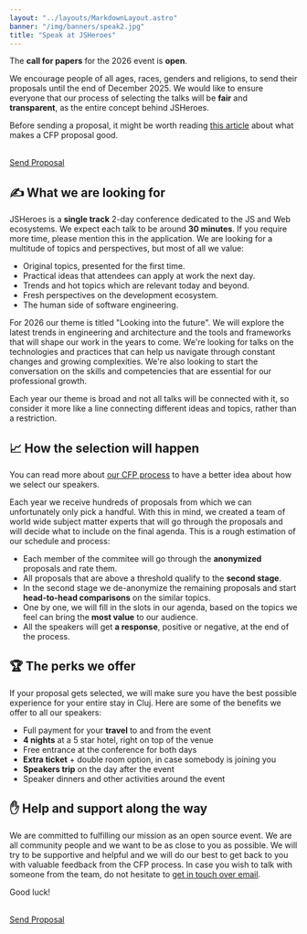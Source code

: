 ```yaml
---
layout: "../layouts/MarkdownLayout.astro"
banner: "/img/banners/speak2.jpg"
title: "Speak at JSHeroes"
---
```


The <strong>call for papers</strong> for the 2026 event is <strong>open</strong>.

<!-- We have received <strong>269 proposals</strong> until the end of December 2024. Speakers will be announced sometime in early February. -->

We encourage people of all ages, races, genders and religions, to send their proposals until the end of December 2025. We would like to ensure everyone that our process of selecting the talks will be <strong>fair</strong> and <strong>transparent</strong>, as the entire concept behind JSHeroes.

Before sending a proposal, it might be worth reading [this article](/blog/how-to-write-a-good-talk-proposal) about what makes a CFP proposal good.

<br/>
<a href="https://sessionize.com/jsheroes-2026" target="_blank" rel="noreferrer noopener" class="cta-button">Send Proposal</a>

## ✍ What we are looking for

JSHeroes is a **single track** 2-day conference dedicated to the JS and Web ecosystems. We expect each talk to be around **30 minutes**. If you require more time, please mention this in the application. We are looking for a multitude of topics and perspectives, but most of all we value:

- Original topics, presented for the first time.
- Practical ideas that attendees can apply at work the next day.
- Trends and hot topics which are relevant today and beyond.
- Fresh perspectives on the development ecosystem.
- The human side of software engineering.

For 2026 our theme is titled "Looking into the future". We will explore the latest trends in engineering and architecture and the tools and frameworks that will shape our work in the years to come. We're looking for talks on the technologies and practices that can help us navigate through constant changes and growing complexities. We're also looking to start the conversation on the skills and competencies that are essential for our professional growth.

Each year our theme is broad and not all talks will be connected with it, so consider it more like a line connecting different ideas and topics, rather than a restriction.

## 📈 How the selection will happen

You can read more about [our CFP process](/blog/call-for-papers-2023-insights) to have a better idea about how we select our speakers.

Each year we receive hundreds of proposals from which we can unfortunately only pick a handful. With this in mind, we created a team of world wide subject matter experts that will go through the proposals and will decide what to include on the final agenda. This is a rough estimation of our schedule and process:

- Each member of the commitee will go through the **anonymized** proposals and rate them.
- All proposals that are above a threshold qualify to the **second stage**.
- In the second stage we de-anonymize the remaining proposals and start **head-to-head comparisons** on the similar topics.
- One by one, we will fill in the slots in our agenda, based on the topics we feel can bring the **most value** to our audience.
- All the speakers will get **a response**, positive or negative, at the end of the process.

## 🏆 The perks we offer

If your proposal gets selected, we will make sure you have the best possible experience for your entire stay in Cluj. Here are some of the benefits we offer to all our speakers:

- Full payment for your **travel** to and from the event
- **4 nights** at a 5 star hotel, right on top of the venue
- Free entrance at the conference for both days
- **Extra ticket** + double room option, in case somebody is joining you
- **Speakers trip** on the day after the event
- Speaker dinners and other activities around the event

## ✋ Help and support along the way

We are committed to fulfilling our mission as an open source event. We are all community people and we want to be as close to you as possible. We will try to be supportive and helpful and we will do our best to get back to you with valuable feedback from the CFP process. In case you wish to talk with someone from the team, do not hesitate to [get in touch over email](mailto:welcome@jsheroes.io).

Good luck!

<br/>
<a href="https://sessionize.com/jsheroes-2026" target="_blank" rel="noreferrer noopener" class="cta-button">Send Proposal</a>
